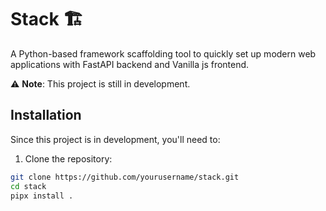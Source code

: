 # Stack 🏗️

A Python-based framework scaffolding tool to quickly set up modern web applications with FastAPI backend and Vanilla js frontend.

⚠️ **Note**: This project is still in development.

## Installation

Since this project is in development, you'll need to:

1. Clone the repository:
```bash
git clone https://github.com/yourusername/stack.git
cd stack
pipx install .